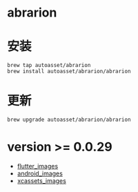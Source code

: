 # abrarion

# 安装

```shell
brew tap autoasset/abrarion
brew install autoasset/abrarion/abrarion
```

# 更新

```shell
brew upgrade autoasset/abrarion/abrarion
```

# version >= 0.0.29

- [flutter_images](./Documentation/flutter_images.md)
- [android_images](./Documentation/android_images.md)
- [xcassets_images](./Documentation/xcassets_images.md)